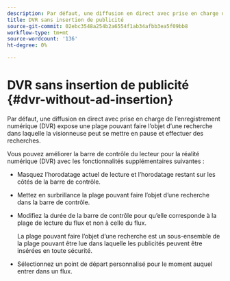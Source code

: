 ```yaml
---
description: Par défaut, une diffusion en direct avec prise en charge de l’enregistrement numérique (DVR) expose une plage pouvant faire l’objet d’une recherche dans laquelle la visionneuse peut se mettre en pause et effectuer des recherches.
title: DVR sans insertion de publicité
source-git-commit: 02ebc3548a254b2a6554f1ab34afbb3ea5f09bb8
workflow-type: tm+mt
source-wordcount: '136'
ht-degree: 0%

---
```


# DVR sans insertion de publicité {#dvr-without-ad-insertion}

Par défaut, une diffusion en direct avec prise en charge de l’enregistrement numérique (DVR) expose une plage pouvant faire l’objet d’une recherche dans laquelle la visionneuse peut se mettre en pause et effectuer des recherches.

Vous pouvez améliorer la barre de contrôle du lecteur pour la réalité numérique (DVR) avec les fonctionnalités supplémentaires suivantes :

* Masquez l’horodatage actuel de lecture et l’horodatage restant sur les côtés de la barre de contrôle.
* Mettez en surbrillance la plage pouvant faire l’objet d’une recherche dans la barre de contrôle.
* Modifiez la durée de la barre de contrôle pour qu’elle corresponde à la plage de lecture du flux et non à celle du flux.

  La plage pouvant faire l’objet d’une recherche est un sous-ensemble de la plage pouvant être lue dans laquelle les publicités peuvent être insérées en toute sécurité.
* Sélectionnez un point de départ personnalisé pour le moment auquel entrer dans un flux.
